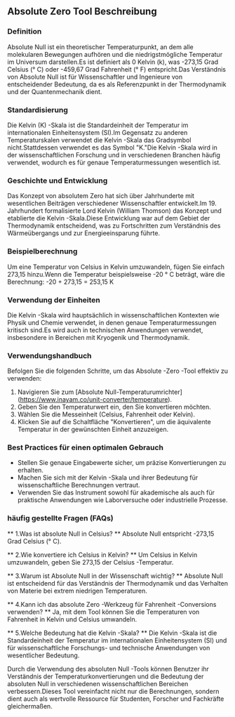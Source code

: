 ## Absolute Zero Tool Beschreibung

### Definition
Absolute Null ist ein theoretischer Temperaturpunkt, an dem alle molekularen Bewegungen aufhören und die niedrigstmögliche Temperatur im Universum darstellen.Es ist definiert als 0 Kelvin (k), was -273,15 Grad Celsius (° C) oder -459,67 Grad Fahrenheit (° F) entspricht.Das Verständnis von Absolute Null ist für Wissenschaftler und Ingenieure von entscheidender Bedeutung, da es als Referenzpunkt in der Thermodynamik und der Quantenmechanik dient.

### Standardisierung
Die Kelvin (K) -Skala ist die Standardeinheit der Temperatur im internationalen Einheitensystem (SI).Im Gegensatz zu anderen Temperaturskalen verwendet die Kelvin -Skala das Gradsymbol nicht.Stattdessen verwendet es das Symbol "K."Die Kelvin -Skala wird in der wissenschaftlichen Forschung und in verschiedenen Branchen häufig verwendet, wodurch es für genaue Temperaturmessungen wesentlich ist.

### Geschichte und Entwicklung
Das Konzept von absolutem Zero hat sich über Jahrhunderte mit wesentlichen Beiträgen verschiedener Wissenschaftler entwickelt.Im 19. Jahrhundert formalisierte Lord Kelvin (William Thomson) das Konzept und etablierte die Kelvin -Skala.Diese Entwicklung war auf dem Gebiet der Thermodynamik entscheidend, was zu Fortschritten zum Verständnis des Wärmeübergangs und zur Energieeinsparung führte.

### Beispielberechnung
Um eine Temperatur von Celsius in Kelvin umzuwandeln, fügen Sie einfach 273,15 hinzu.Wenn die Temperatur beispielsweise -20 ° C beträgt, wäre die Berechnung:
-20 + 273,15 = 253,15 K

### Verwendung der Einheiten
Die Kelvin -Skala wird hauptsächlich in wissenschaftlichen Kontexten wie Physik und Chemie verwendet, in denen genaue Temperaturmessungen kritisch sind.Es wird auch in technischen Anwendungen verwendet, insbesondere in Bereichen mit Kryogenik und Thermodynamik.

### Verwendungshandbuch
Befolgen Sie die folgenden Schritte, um das Absolute -Zero -Tool effektiv zu verwenden:
1. Navigieren Sie zum [Absolute Null-Temperaturumrichter] (https://www.inayam.co/unit-converter/temperature).
2. Geben Sie den Temperaturwert ein, den Sie konvertieren möchten.
3. Wählen Sie die Messeinheit (Celsius, Fahrenheit oder Kelvin).
4. Klicken Sie auf die Schaltfläche "Konvertieren", um die äquivalente Temperatur in der gewünschten Einheit anzuzeigen.

### Best Practices für einen optimalen Gebrauch
- Stellen Sie genaue Eingabewerte sicher, um präzise Konvertierungen zu erhalten.
- Machen Sie sich mit der Kelvin -Skala und ihrer Bedeutung für wissenschaftliche Berechnungen vertraut.
- Verwenden Sie das Instrument sowohl für akademische als auch für praktische Anwendungen wie Laborversuche oder industrielle Prozesse.

### häufig gestellte Fragen (FAQs)

** 1.Was ist absolute Null in Celsius? **
Absolute Null entspricht -273,15 Grad Celsius (° C).

** 2.Wie konvertiere ich Celsius in Kelvin? **
Um Celsius in Kelvin umzuwandeln, geben Sie 273,15 der Celsius -Temperatur.

** 3.Warum ist Absolute Null in der Wissenschaft wichtig? **
Absolute Null ist entscheidend für das Verständnis der Thermodynamik und das Verhalten von Materie bei extrem niedrigen Temperaturen.

** 4.Kann ich das absolute Zero -Werkzeug für Fahrenheit -Conversions verwenden? **
Ja, mit dem Tool können Sie die Temperaturen von Fahrenheit in Kelvin und Celsius umwandeln.

** 5.Welche Bedeutung hat die Kelvin -Skala? **
Die Kelvin -Skala ist die Standardeinheit der Temperatur im internationalen Einheitensystem (SI) und für wissenschaftliche Forschungs- und technische Anwendungen von wesentlicher Bedeutung.

Durch die Verwendung des absoluten Null -Tools können Benutzer ihr Verständnis der Temperaturkonvertierungen und die Bedeutung der absoluten Null in verschiedenen wissenschaftlichen Bereichen verbessern.Dieses Tool vereinfacht nicht nur die Berechnungen, sondern dient auch als wertvolle Ressource für Studenten, Forscher und Fachkräfte gleichermaßen.